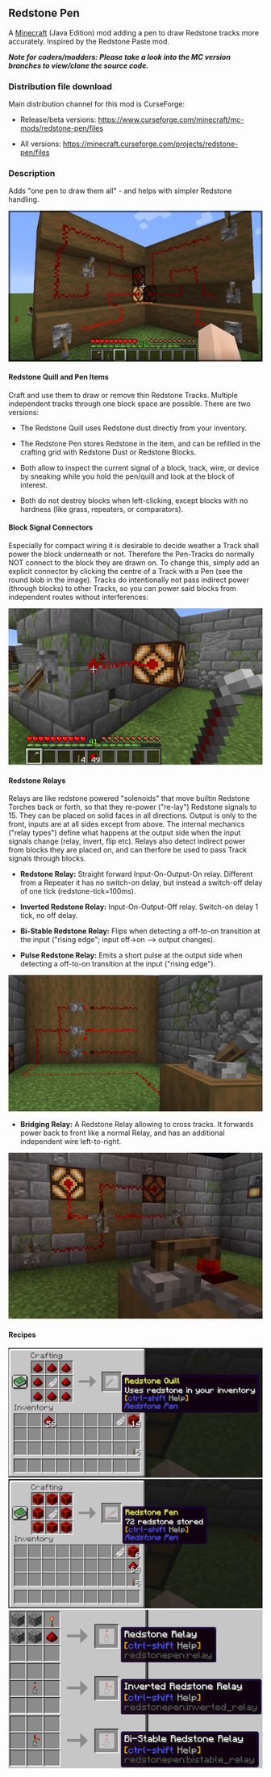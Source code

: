 
## Redstone Pen

A [Minecraft](https://minecraft.net) (Java Edition) mod adding a pen to draw
Redstone tracks more accurately. Inspired by the Redstone Paste mod.

***Note for coders/modders: Please take a look into the MC version branches to view/clone the source code.***

### Distribution file download

Main distribution channel for this mod is CurseForge:

  - Release/beta versions: https://www.curseforge.com/minecraft/mc-mods/redstone-pen/files

  - All versions: https://minecraft.curseforge.com/projects/redstone-pen/files

### Description

Adds "one pen to draw them all" - and helps with simpler Redstone handling.

![](documentation/pentracks.png)

#### Redstone Quill and Pen Items

Craft and use them to draw or remove thin Redstone Tracks. Multiple independent tracks through one block
space are possible. There are two versions:

- The Redstone Quill uses Redstone dust directly from your inventory.

- The Redstone Pen stores Redstone in the item, and can be refilled in the crafting grid with Redstone
  Dust or Redstone Blocks.

- Both allow to inspect the current signal of a block, track, wire, or device by sneaking while you hold
  the pen/quill and look at the block of interest.

- Both do not destroy blocks when left-clicking, except blocks with no hardness (like grass, repeaters,
  or comparators).

#### Block Signal Connectors

Especially for compact wiring it is desirable to decide weather a Track shall power the block underneath
or not. Therefore the Pen-Tracks do normally NOT connect to the block they are drawn on. To change this,
simply add an explicit connector by clicking the centre of a Track with a Pen (see the round blob in the
image). Tracks do intentionally not pass indirect power (through blocks) to other Tracks, so you can power
said blocks from independent routes without interferences:

![](documentation/rspen-connector.png)

#### Redstone Relays

Relays are like redstone powered "solenoids" that move builtin Redstone Torches back or forth, so that they
re-power ("re-lay") Redstone signals to 15. They can be placed on solid faces in all directions. Output is
only to the front, inputs are at all sides except from above. The internal mechanics ("relay types") define
what happens at the output side when the input signals change (relay, invert, flip etc). Relays also detect
indirect power from blocks they are placed on, and can therfore be used to pass Track signals through
blocks.

- **Redstone Relay:** Straight forward Input-On-Output-On relay. Different from a Repeater it has no
  switch-on delay, but instead a switch-off delay of one tick (redstone-tick=100ms).

- **Inverted Redstone Relay:**  Input-On-Output-Off relay. Switch-on delay 1 tick, no off delay.

- **Bi-Stable Redstone Relay:** Flips when detecting a off-to-on transition at the input ("rising edge";
  input off->on --> output changes).

- **Pulse Redstone Relay:** Emits a short pulse at the output side when detecting a off-to-on transition
  at the input ("rising edge").

![](documentation/relays.png)

- **Bridging Relay:** A Redstone Relay allowing to cross tracks. It forwards power back to front like a
  normal Relay, and has an additional independent wire left-to-right.

![](documentation/bridging-relay.png)

#### Recipes

![](documentation/rspen-quill-recipe.png)
![](documentation/rspen-penrecipe.png)
![](documentation/relay-recipe1.png)
